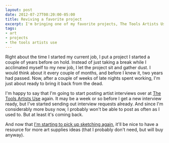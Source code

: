```yaml
---
layout: post
date: 2012-07-27T08:20:00-05:00
title: Reviving a favorite project
excerpt: I'm bringing one of my favorite projects, The Tools Artists Use, back from dormancy.
tags:
- art
- projects
- the tools artists use
---
```

Right about the time I started my current job, I put a project I started a couple of years before on hold. Instead of just taking a break while I acclimated myself to my new job, I let the project sit and gather dust. I would think about it every couple of months, and before I knew it, two years had passed. Now, after a couple of weeks of late nights spent working, I'm just about ready to bring it back from the dead.

I'm happy to say that I'm going to start posting artist interviews over at [The Tools Artists Use](http://thetoolsartistsuse.com/) again. It may be a week or so before I get a new interview ready, but I've started sending out interview requests already. And since I'm considerably more busy now, I probably won't be able to post as often as I used to. But at least it's coming back.

And now that [I'm starting to pick up sketching again](http://brilliantcorners.org/2012/07/sketching-again), it'll be nice to have a resource for more art supplies ideas (that I probably don't need, but will buy anyway).

